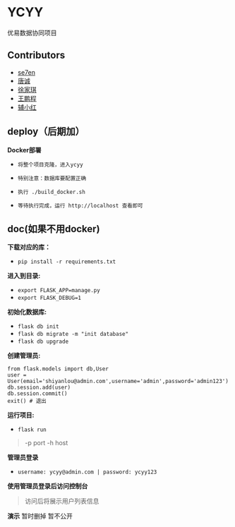 ﻿# YCYY
优易数据协同项目

## Contributors

* [se7en](https://github.com/litt1eseven/Ycyy)
* [唐诚](https://github.com/woxingyiyi/Ycyy)
* [徐家琪](https://github.com/xujiaqi/Ycyy)
* [王鹏程](https://github.com/Twndlt/Ycyy.git)
* [辅小红](https://github.com/fxiaohong/Ycyy)
## deploy（后期加）
**Docker部署**

- `将整个项目克隆，进入ycyy`

- `特别注意：数据库要配置正确`

- `执行 ./build_docker.sh`

- `等待执行完成，运行 http://localhost 查看即可`

## doc(如果不用docker)
**下载对应的库：** 
- `pip install -r requirements.txt`

**进入到目录:**
- `export FLASK_APP=manage.py`
- `export FLASK_DEBUG=1`

**初始化数据库:**
- `flask db init`
- `flask db migrate -m "init database"`
- `flask db upgrade`

**创建管理员:**
```
from flask.models import db,User
user = User(email='shiyanlou@admin.com',username='admin',password='admin123')
db.session.add(user)
db.session.commit()
exit() # 退出
```

**运行项目:**
- `flask run`
>-p port
 -h host

**管理员登录**
- `username: ycyy@admin.com | password: ycyy123`

**使用管理员登录后访问控制台**
>访问后将展示用户列表信息

**演示**
暂时删掉
暂不公开
